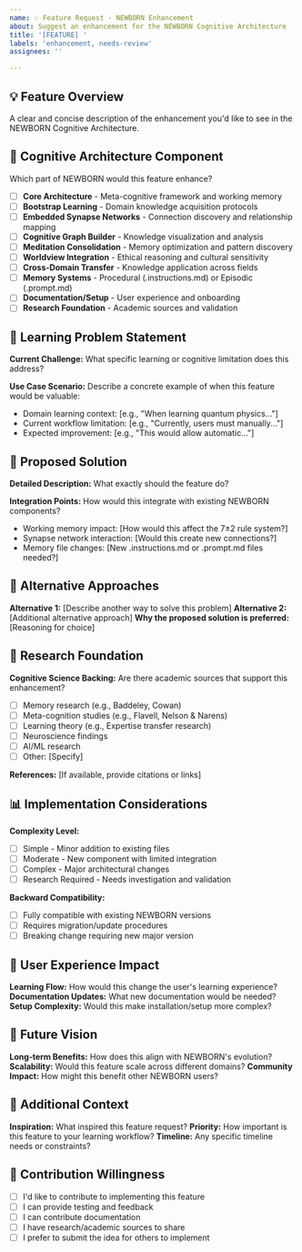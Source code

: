 ```yaml
---
name: 💡 Feature Request - NEWBORN Enhancement
about: Suggest an enhancement for the NEWBORN Cognitive Architecture
title: '[FEATURE] '
labels: 'enhancement, needs-review'
assignees: ''

---
```


## 💡 Feature Overview
A clear and concise description of the enhancement you'd like to see in the NEWBORN Cognitive Architecture.

## 🧠 Cognitive Architecture Component
Which part of NEWBORN would this feature enhance?
- [ ] **Core Architecture** - Meta-cognitive framework and working memory
- [ ] **Bootstrap Learning** - Domain knowledge acquisition protocols
- [ ] **Embedded Synapse Networks** - Connection discovery and relationship mapping
- [ ] **Cognitive Graph Builder** - Knowledge visualization and analysis
- [ ] **Meditation Consolidation** - Memory optimization and pattern discovery
- [ ] **Worldview Integration** - Ethical reasoning and cultural sensitivity
- [ ] **Cross-Domain Transfer** - Knowledge application across fields
- [ ] **Memory Systems** - Procedural (.instructions.md) or Episodic (.prompt.md)
- [ ] **Documentation/Setup** - User experience and onboarding
- [ ] **Research Foundation** - Academic sources and validation

## 🎯 Learning Problem Statement
**Current Challenge:** What specific learning or cognitive limitation does this address?

**Use Case Scenario:** Describe a concrete example of when this feature would be valuable:
- Domain learning context: [e.g., "When learning quantum physics..."]
- Current workflow limitation: [e.g., "Currently, users must manually..."]
- Expected improvement: [e.g., "This would allow automatic..."]

## 🚀 Proposed Solution
**Detailed Description:** What exactly should the feature do?

**Integration Points:** How would this integrate with existing NEWBORN components?
- Working memory impact: [How would this affect the 7±2 rule system?]
- Synapse network interaction: [Would this create new connections?]
- Memory file changes: [New .instructions.md or .prompt.md files needed?]

## 🔄 Alternative Approaches
**Alternative 1:** [Describe another way to solve this problem]
**Alternative 2:** [Additional alternative approach]
**Why the proposed solution is preferred:** [Reasoning for choice]

## 🧪 Research Foundation
**Cognitive Science Backing:** Are there academic sources that support this enhancement?
- [ ] Memory research (e.g., Baddeley, Cowan)
- [ ] Meta-cognition studies (e.g., Flavell, Nelson & Narens)
- [ ] Learning theory (e.g., Expertise transfer research)
- [ ] Neuroscience findings
- [ ] AI/ML research
- [ ] Other: [Specify]

**References:** [If available, provide citations or links]

## 📊 Implementation Considerations
**Complexity Level:**
- [ ] Simple - Minor addition to existing files
- [ ] Moderate - New component with limited integration
- [ ] Complex - Major architectural changes
- [ ] Research Required - Needs investigation and validation

**Backward Compatibility:** 
- [ ] Fully compatible with existing NEWBORN versions
- [ ] Requires migration/update procedures
- [ ] Breaking change requiring new major version

## 🎨 User Experience Impact
**Learning Flow:** How would this change the user's learning experience?
**Documentation Updates:** What new documentation would be needed?
**Setup Complexity:** Would this make installation/setup more complex?

## 🔮 Future Vision
**Long-term Benefits:** How does this align with NEWBORN's evolution?
**Scalability:** Would this feature scale across different domains?
**Community Impact:** How might this benefit other NEWBORN users?

## 📎 Additional Context
**Inspiration:** What inspired this feature request?
**Priority:** How important is this feature to your learning workflow?
**Timeline:** Any specific timeline needs or constraints?

## 🤝 Contribution Willingness
- [ ] I'd like to contribute to implementing this feature
- [ ] I can provide testing and feedback
- [ ] I can contribute documentation
- [ ] I have research/academic sources to share
- [ ] I prefer to submit the idea for others to implement
